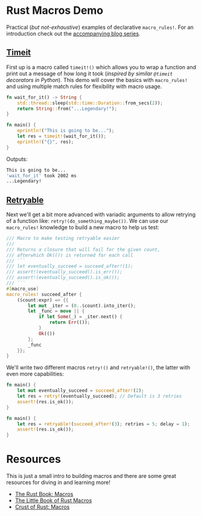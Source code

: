 # Rust Macros Demo

Practical (*but not-exhaustive*) examples of declarative `macro_rules!`. For an introduction check out the [accompanying blog series](https://thepacketgeek.com/rust/macros/).

## [Timeit](./timeit)

First up is a macro called `timeit!()` which allows you to wrap a function and print out a message of how long it took (*inspired by similar `@timeit` decorators in Python*). This demo will cover the basics with `macro_rules!` and using multiple match rules for flexibility with macro usage.

```rust
fn wait_for_it() -> String {
    std::thread::sleep(std::time::Duration::from_secs(2));
    return String::from("...Legendary!");
}

fn main() {
    eprintln!("This is going to be...");
    let res = timeit!(wait_for_it());
    eprintln!("{}", res);
}
```

Outputs:
```sh
This is going to be...
'wait_for_it' took 2002 ms
...Legendary!
```

## [Retryable](./retryable)

Next we'll get a bit more advanced with variadic arguments to allow retrying of a function like: `retry!(do_something_maybe())`. We can use our `macro_rules!` knowledge to build a new macro to help us test:

```rust
/// Macro to make testing retryable easier
///
/// Returns a closure that will fail for the given count,
/// afterwhich Ok(()) is returned for each call
/// ```
/// let eventually_succeed = succeed_after!(1);
/// assert!(eventually_succeed().is_err());
/// assert!(eventually_succeed().is_ok());
/// ```
#[macro_use]
macro_rules! succeed_after {
    ($count:expr) => {{
        let mut _iter = (0..$count).into_iter();
        let _func = move || {
            if let Some(_) = _iter.next() {
                return Err(());
            }
            Ok(())
        };
        _func
    }};
}
```

We'll write two different macros `retry!()` and `retryable!()`, the latter with even more capabilities:

```rust
fn main() {
    let mut eventually_succeed = succeed_after!(2);
    let res = retry!(eventually_succeed); // Default is 3 retries
    assert!(res.is_ok());
}
```

```rust
fn main() {
    let res = retryable!(succeed_after!(3); retries = 5; delay = 1);
    assert!(res.is_ok());
}
```

# Resources

This is just a small intro to building macros and there are some great resources for diving in and learning more!

- [The Rust Book: Macros](https://doc.rust-lang.org/1.7.0/book/macros.html)
- [The Little Book of Rust Macros](https://danielkeep.github.io/tlborm/book/README.html)
- [Crust of Rust: Macros](https://www.youtube.com/watch?v=q6paRBbLgNw&t=4154s)